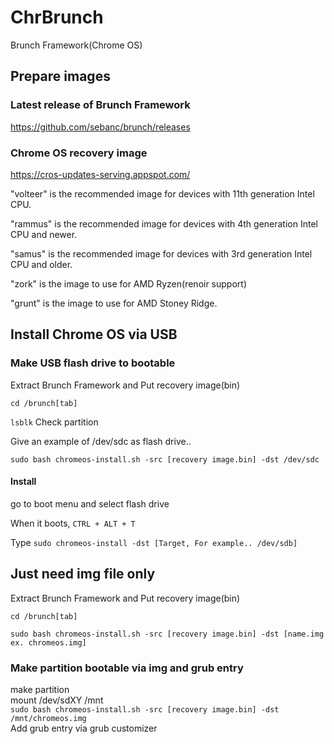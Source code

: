 # ChrBrunch
Brunch Framework(Chrome OS)

## Prepare images
### Latest release of Brunch Framework
https://github.com/sebanc/brunch/releases  

### Chrome OS recovery image
https://cros-updates-serving.appspot.com/

"volteer" is the recommended image for devices with 11th generation Intel CPU.

"rammus" is the recommended image for devices with 4th generation Intel CPU and newer.

"samus" is the recommended image for devices with 3rd generation Intel CPU and older.

"zork" is the image to use for AMD Ryzen(renoir support)

"grunt" is the image to use for AMD Stoney Ridge.

## Install Chrome OS via USB
### Make USB flash drive to bootable
Extract Brunch Framework and Put recovery image(bin)

`cd /brunch[tab]`   

`lsblk` Check partition

Give an example of /dev/sdc as flash drive..

`sudo bash chromeos-install.sh -src [recovery image.bin] -dst /dev/sdc`   

#### Install
go to boot menu and select flash drive

When it boots, `CTRL + ALT + T`   

Type `sudo chromeos-install -dst [Target, For example.. /dev/sdb]`   

## Just need img file only
Extract Brunch Framework and Put recovery image(bin)

`cd /brunch[tab]`   

`sudo bash chromeos-install.sh -src [recovery image.bin] -dst [name.img ex. chromeos.img]`   

### Make partition bootable via img and grub entry

make partition   
mount /dev/sdXY /mnt    
`sudo bash chromeos-install.sh -src [recovery image.bin] -dst /mnt/chromeos.img`   
Add grub entry via grub customizer


